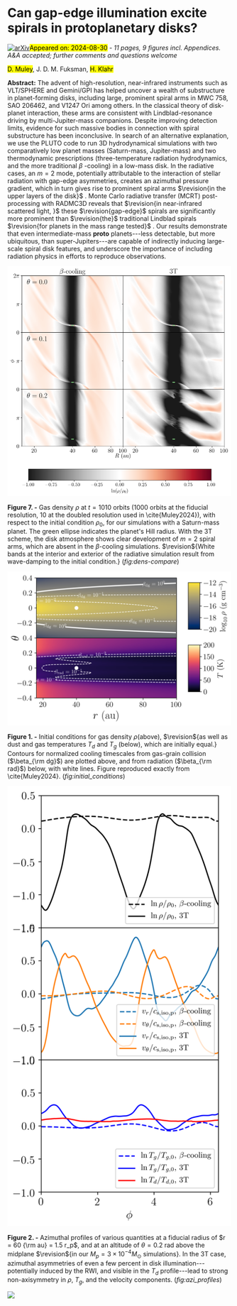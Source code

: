 <div class="macros" style="visibility:hidden;">
$\newcommand{\ensuremath}{}$
$\newcommand{\xspace}{}$
$\newcommand{\object}[1]{\texttt{#1}}$
$\newcommand{\farcs}{{.}''}$
$\newcommand{\farcm}{{.}'}$
$\newcommand{\arcsec}{''}$
$\newcommand{\arcmin}{'}$
$\newcommand{\ion}[2]{#1#2}$
$\newcommand{\textsc}[1]{\textrm{#1}}$
$\newcommand{\hl}[1]{\textrm{#1}}$
$\newcommand{\footnote}[1]{}$
$\newcommand{\vdag}{(v)^\dagger}$
$\newcommand$
$\newcommand$
$\newcommand{\dmnote}[1]{{\bf \color{blue}[D.M.: #1]}}$
$\newcommand{\dmfnote}[1]{{\bf \color{orange}[D.M.F.: #1]}}$
$\newcommand{\hknote}[1]{{\bf \color{green}[H.K.: #1]}}$
$\newcommand{\revision}[1]{{#1}}$</div>



<div id="title">

#  Can gap-edge illumination excite spirals in protoplanetary disks?

</div>
<div id="comments">

[![arXiv](https://img.shields.io/badge/arXiv-2408.16461-b31b1b.svg)](https://arxiv.org/abs/2408.16461)<mark>Appeared on: 2024-08-30</mark> -  _11 pages, 9 figures incl. Appendices. A&A accepted; further comments and questions welcome_

</div>
<div id="authors">

<mark>D. Muley</mark>, J. D. M. Fuksman, <mark>H. Klahr</mark>

</div>
<div id="abstract">

**Abstract:** The advent of high-resolution, near-infrared instruments such as VLT/SPHERE and Gemini/GPI has helped uncover a wealth of substructure in planet-forming disks, including large, prominent spiral arms in MWC 758, SAO 206462, and V1247 Ori among others. In the classical theory of disk-planet interaction, these arms are consistent with Lindblad-resonance driving by multi-Jupiter-mass companions. Despite improving detection limits, evidence for such massive bodies in connection with spiral substructure has been inconclusive. In search of an alternative explanation, we use the PLUTO code to run 3D hydrodynamical simulations with two comparatively low planet masses (Saturn-mass, Jupiter-mass) and two thermodynamic prescriptions (three-temperature radiation hydrodynamics, and the more traditional $\beta$ -cooling) in a low-mass disk. In the radiative cases, an $m = 2$ mode, potentially attributable to the interaction of stellar radiation with gap-edge asymmetries, creates an azimuthal pressure gradient, which in turn gives rise to prominent spiral arms $\revision{in the upper layers of the disk}$ . Monte Carlo radiative transfer (MCRT) post-processing with RADMC3D reveals that $\revision{in near-infrared scattered light, }$ these $\revision{gap-edge}$ spirals are significantly more prominent than $\revision{the}$ traditional Lindblad spirals $\revision{for planets in the mass range tested}$ . Our results demonstrate that even intermediate-mass **proto** planets---less detectable, but more ubiquitous, than super-Jupiters---are capable of indirectly inducing large-scale spiral disk features, and underscore the importance of including radiation physics in efforts to reproduce observations.

</div>

<div id="div_fig1">

<img src="tmp_2408.16461/./dens_compare.png" alt="Fig7" width="100%"/>

**Figure 7. -** Gas density $\rho$ at $t = 1010$ orbits (1000 orbits at the fiducial resolution, 10 at the doubled resolution used in \cite{Muley2024}), with respect to the initial condition $\rho_0$, for our simulations with a Saturn-mass planet. The green ellipse indicates the planet's Hill radius. With the 3T scheme, the disk atmosphere shows clear development of $m = 2$ spiral arms, which are absent in the $\beta$-cooling simulations. $\revision${White bands at the interior and exterior of the radiative simulation result from wave-damping to the initial condition.} (*fig:dens-compare*)

</div>
<div id="div_fig2">

<img src="tmp_2408.16461/./initial_conditions_upd2.png" alt="Fig1" width="100%"/>

**Figure 1. -** Initial conditions for gas density $\rho$(above), $\revision${as well as dust and gas temperatures $T_d$ and $T_g$ (below), which are initially equal.} Contours for normalized cooling timescales from gas-grain collision ($\beta_{\rm dg}$) are plotted above, and from radiation ($\beta_{\rm rad}$) below, with white lines. Figure reproduced exactly from \cite{Muley2024}. (*fig:initial_conditions*)

</div>
<div id="div_fig3">

<img src="tmp_2408.16461/./azimuthal_profiles.png" alt="Fig2" width="100%"/>

**Figure 2. -** Azimuthal profiles of various quantities at a fiducial radius of $r = 60 {\rm  au} = 1.5 r_p$, and at an altitude of $\theta = 0.2$ rad above the midplane $\revision${in our $M_p = 3 \times 10^{-4} M_{\odot}$ simulations}. In the 3T case, azimuthal asymmetries of even a few percent in disk illumination---potentially induced by the RWI, and visible in the $T_d$ profile---lead to strong non-axisymmetry in $\rho$, $T_g$, and the velocity components.
     (*fig:azi_profiles*)

</div><div id="qrcode"><img src=https://api.qrserver.com/v1/create-qr-code/?size=100x100&data="https://arxiv.org/abs/2408.16461"></div>